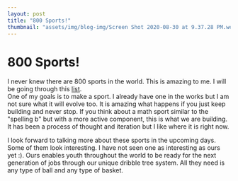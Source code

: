 ```yaml
---
layout: post
title: "800 Sports!"
thumbnail: "assets/img/blog-img/Screen Shot 2020-08-30 at 9.37.28 PM.webp"
---
```


# 800 Sports!


I never knew there are 800 sports in the world.  This is amazing to me.  I will be going through this [list](https://www.topendsports.com/sport/list/index.htm).  
One of my goals is to make a sport.  I already have one in the works but I am not sure what it will evolve too.  It is amazing what happens if you just keep building and never stop.  If you think about a math sport similar to the "spelling b" but with a more active component, this is what we are building.  It has been a process of thought and iteration but I like where it is right now. 

I look forward to talking more about these sports in the upcoming days.  Some of them look interesting.  I have not seen one as interesting as ours yet :). 
Ours enables youth throughout the world to be ready for the next generation of jobs through our unique dribble tree system.  All they need is any type of ball and any type of basket.
